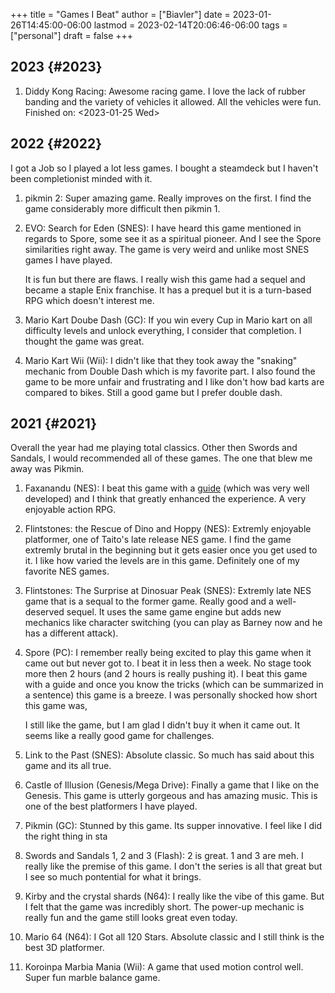 +++
title = "Games I Beat"
author = ["Biavler"]
date = 2023-01-26T14:45:00-06:00
lastmod = 2023-02-14T20:06:46-06:00
tags = ["personal"]
draft = false
+++

## 2023 {#2023}

1.  Diddy Kong Racing: Awesome racing game. I love the lack of rubber
    banding and the variety of vehicles it allowed. All the vehicles
    were fun. Finished on: <span class="timestamp-wrapper"><span class="timestamp">&lt;2023-01-25 Wed&gt;</span></span>


## 2022 {#2022}

I got a Job so I played a lot less games. I bought a steamdeck but I
haven't been completionist minded with it.

1.  pikmin 2: Super amazing game. Really improves on the first. I find
    the game considerably more difficult then pikmin 1.

2.  EVO: Search for Eden (SNES): I have heard this game mentioned in
    regards to Spore, some see it as a spiritual pioneer. And I see the
    Spore similarities right away. The game is very weird and unlike
    most SNES games I have played.

    It is fun but there are flaws. I really wish this game had a sequel
    and became a staple Enix franchise. It has a prequel but it is a
    turn-based RPG which doesn't interest me.

3.  Mario Kart Doube Dash (GC): If you win every Cup in Mario kart on
    all difficulty levels and unlock everything, I consider that
    completion. I thought the game was great.

4.  Mario Kart Wii (Wii): I didn't like that they took away the
    "snaking" mechanic from Double Dash which is my favorite part. I
    also found the game to be more unfair and frustrating and I like
    don't how bad karts are compared to bikes. Still a good game but I
    prefer double dash.


## 2021 {#2021}

Overall the year had me playing total classics. Other then Swords and
Sandals, I would recommended all of these games. The one that blew me
away was Pikmin.

1.  Faxanandu (NES): I beat this game with a [guide](https://strategywiki.org/wiki/Faxanadu) (which was very well
    developed) and I think that greatly enhanced the experience. A very
    enjoyable action RPG.

2.  Flintstones: the Rescue of Dino and Hoppy (NES): Extremly enjoyable
    platformer, one of Taito's late release NES game. I find the game
    extremly brutal in the beginning but it gets easier once you get
    used to it. I like how varied the levels are in this game.
    Definitely one of my favorite NES games.

3.  Flintstones: The Surprise at Dinosuar Peak (SNES): Extremly late
    NES game that is a sequal to the former game. Really good and a
    well-deserved sequel. It uses the same game engine but adds new
    mechanics like character switching (you can play as Barney now and
    he has a different attack).

4.  Spore (PC): I remember really being excited to play this game when
    it came out but never got to. I beat it in less then a week. No
    stage took more then 2 hours (and 2 hours is really pushing it). I
    beat this game with a guide and once you know the tricks (which can
    be summarized in a sentence) this game is a breeze. I was
    personally shocked how short this game was,

    I still like the game, but I am glad I didn't buy it when it came
    out. It seems like a really good game for challenges.

5.  Link to the Past (SNES): Absolute classic. So much has said about
    this game and its all true.

6.  Castle of Illusion (Genesis/Mega Drive): Finally a game that I like
    on the Genesis. This game is utterly gorgeous and has amazing
    music. This is one of the best platformers I have played.

7.  Pikmin (GC): Stunned by this game. Its supper innovative. I feel
    like I did the right thing in sta

8.  Swords and Sandals 1, 2 and 3 (Flash): 2 is great. 1 and 3 are
    meh. I really like the premise of this game. I don't the series is
    all that great but I see so much pontential for what it brings.

9.  Kirby and the crystal shards (N64): I really like the vibe of this
    game. But I felt that the game was incredibly short. The power-up
    mechanic is really fun and the game still looks great even today.

10. Mario 64 (N64): I Got all 120 Stars. Absolute classic and I still
    think is the best 3D platformer.

11. Koroinpa Marbia Mania (Wii): A game that used motion control well.
    Super fun marble balance game.
